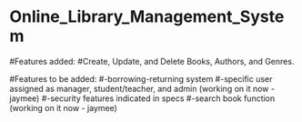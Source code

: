 # Online_Library_Management_System

#Features added:
#Create, Update, and Delete Books, Authors, and Genres. 

#Features to be added: 
#-borrowing-returning system 
#-specific user assigned as manager, student/teacher, and admin (working on it now - jaymee) 
#-security features indicated in specs
#-search book function (working on it now - jaymee)
